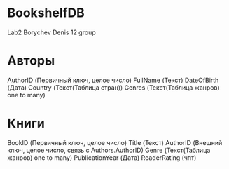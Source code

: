 # BookshelfDB
Lab2 Borychev Denis 12 group 
# Aвторы
AuthorID (Первичный ключ, целое число)
FullName (Текст)
DateOfBirth (Дата)
Country (Текст(Таблица стран))
Genres (Текст(Таблица жанров) one to many)
# Книги
BookID (Первичный ключ, целое число)
Title (Текст)
AuthorID (Внешний ключ, целое число, связь с Authors.AuthorID)
Genre (Текст(Таблица жанров) one to many)
PublicationYear (Дата)
ReaderRating (чпт)
